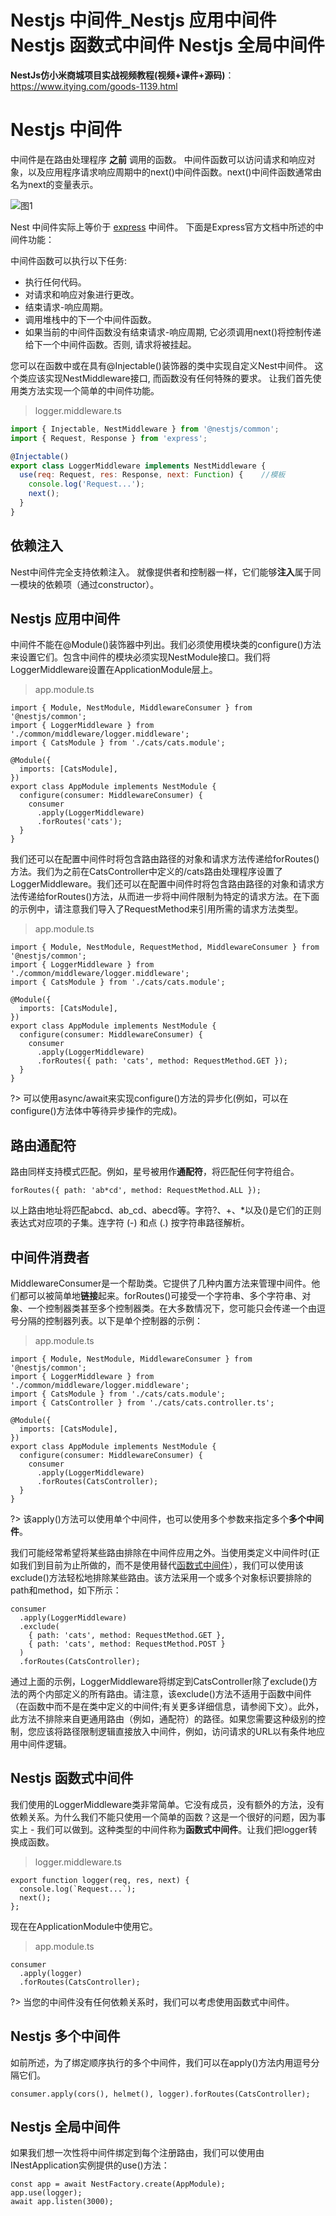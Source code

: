 # Nestjs 中间件_Nestjs 应用中间件 Nestjs 函数式中间件 Nestjs 全局中间件

**NestJs仿小米商城项目实战视频教程(视频+课件+源码)**： https://www.itying.com/goods-1139.html



# Nestjs 中间件

中间件是在路由处理程序 **之前** 调用的函数。 中间件函数可以访问请求和响应对象，以及应用程序请求响应周期中的next()中间件函数。next()中间件函数通常由名为next的变量表示。

![图1](https://docs.nestjs.com/assets/Middlewares_1.png)

Nest 中间件实际上等价于 [express](http://expressjs.com/en/guide/using-middleware.html) 中间件。 下面是Express官方文档中所述的中间件功能：

中间件函数可以执行以下任务:

- 执行任何代码。
- 对请求和响应对象进行更改。
- 结束请求-响应周期。
- 调用堆栈中的下一个中间件函数。
- 如果当前的中间件函数没有结束请求-响应周期, 它必须调用next()将控制传递给下一个中间件函数。否则, 请求将被挂起。

您可以在函数中或在具有@Injectable()装饰器的类中实现自定义Nest中间件。 这个类应该实现NestMiddleware接口, 而函数没有任何特殊的要求。 让我们首先使用类方法实现一个简单的中间件功能。

> logger.middleware.ts

```javascript
import { Injectable, NestMiddleware } from '@nestjs/common';
import { Request, Response } from 'express';

@Injectable()
export class LoggerMiddleware implements NestMiddleware {
  use(req: Request, res: Response, next: Function) {	//模板
    console.log('Request...');
    next();
  }
}
```

## 依赖注入

Nest中间件完全支持依赖注入。 就像提供者和控制器一样，它们能够**注入**属于同一模块的依赖项（通过constructor）。

## Nestjs 应用中间件

中间件不能在@Module()装饰器中列出。我们必须使用模块类的configure()方法来设置它们。包含中间件的模块必须实现NestModule接口。我们将LoggerMiddleware设置在ApplicationModule层上。

> app.module.ts

```
import { Module, NestModule, MiddlewareConsumer } from '@nestjs/common';
import { LoggerMiddleware } from './common/middleware/logger.middleware';
import { CatsModule } from './cats/cats.module';

@Module({
  imports: [CatsModule],
})
export class AppModule implements NestModule {
  configure(consumer: MiddlewareConsumer) {
    consumer
      .apply(LoggerMiddleware)
      .forRoutes('cats');
  }
}
```

我们还可以在配置中间件时将包含路由路径的对象和请求方法传递给forRoutes()方法。我们为之前在CatsController中定义的/cats路由处理程序设置了LoggerMiddleware。我们还可以在配置中间件时将包含路由路径的对象和请求方法传递给forRoutes()方法，从而进一步将中间件限制为特定的请求方法。在下面的示例中，请注意我们导入了RequestMethod来引用所需的请求方法类型。

> app.module.ts

```
import { Module, NestModule, RequestMethod, MiddlewareConsumer } from '@nestjs/common';
import { LoggerMiddleware } from './common/middleware/logger.middleware';
import { CatsModule } from './cats/cats.module';

@Module({
  imports: [CatsModule],
})
export class AppModule implements NestModule {
  configure(consumer: MiddlewareConsumer) {
    consumer
      .apply(LoggerMiddleware)
      .forRoutes({ path: 'cats', method: RequestMethod.GET });
  }
}
```

?> 可以使用async/await来实现configure()方法的异步化(例如，可以在configure()方法体中等待异步操作的完成)。

## 路由通配符

路由同样支持模式匹配。例如，星号被用作**通配符**，将匹配任何字符组合。

```
forRoutes({ path: 'ab*cd', method: RequestMethod.ALL });
```

以上路由地址将匹配abcd、ab_cd、abecd等。字符?、+、*以及()是它们的正则表达式对应项的子集。连字符 (-) 和点 (.) 按字符串路径解析。

## 中间件消费者

MiddlewareConsumer是一个帮助类。它提供了几种内置方法来管理中间件。他们都可以被简单地**链接**起来。forRoutes()可接受一个字符串、多个字符串、对象、一个控制器类甚至多个控制器类。在大多数情况下，您可能只会传递一个由逗号分隔的控制器列表。以下是单个控制器的示例：

> app.module.ts

```
import { Module, NestModule, MiddlewareConsumer } from '@nestjs/common';
import { LoggerMiddleware } from './common/middleware/logger.middleware';
import { CatsModule } from './cats/cats.module';
import { CatsController } from './cats/cats.controller.ts';

@Module({
  imports: [CatsModule],
})
export class AppModule implements NestModule {
  configure(consumer: MiddlewareConsumer) {
    consumer
      .apply(LoggerMiddleware)
      .forRoutes(CatsController);
  }
}
```

?> 该apply()方法可以使用单个中间件，也可以使用多个参数来指定多个**多个中间件**。

我们可能经常希望将某些路由排除在中间件应用之外。当使用类定义中间件时(正如我们到目前为止所做的，而不是使用替代[函数式中间件](https://www.itying.com/nestjs/6/middlewares?id=函数式中间件)），我们可以使用该exclude()方法轻松地排除某些路由。该方法采用一个或多个对象标识要排除的path和method，如下所示：

```
consumer
  .apply(LoggerMiddleware)
  .exclude(
    { path: 'cats', method: RequestMethod.GET },
    { path: 'cats', method: RequestMethod.POST }
  )
  .forRoutes(CatsController);
```

通过上面的示例，LoggerMiddleware将绑定到CatsController除了exclude()方法的两个内部定义的所有路由。请注意，该exclude()方法不适用于函数中间件（在函数中而不是在类中定义的中间件;有关更多详细信息，请参阅下文）。此外，此方法不排除来自更通用路由（例如，通配符）的路径。如果您需要这种级别的控制，您应该将路径限制逻辑直接放入中间件，例如，访问请求的URL以有条件地应用中间件逻辑。

## Nestjs 函数式中间件

我们使用的LoggerMiddleware类非常简单。它没有成员，没有额外的方法，没有依赖关系。为什么我们不能只使用一个简单的函数？这是一个很好的问题，因为事实上 - 我们可以做到。这种类型的中间件称为**函数式中间件**。让我们把logger转换成函数。

> logger.middleware.ts

```
export function logger(req, res, next) {
  console.log(`Request...`);
  next();
};
```

现在在ApplicationModule中使用它。

> app.module.ts

```
consumer
  .apply(logger)
  .forRoutes(CatsController);
```

?> 当您的中间件没有任何依赖关系时，我们可以考虑使用函数式中间件。

## Nestjs 多个中间件

如前所述，为了绑定顺序执行的多个中间件，我们可以在apply()方法内用逗号分隔它们。

```
consumer.apply(cors(), helmet(), logger).forRoutes(CatsController);
```

## Nestjs 全局中间件

如果我们想一次性将中间件绑定到每个注册路由，我们可以使用由INestApplication实例提供的use()方法：

```
const app = await NestFactory.create(AppModule);
app.use(logger);
await app.listen(3000);
```